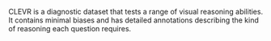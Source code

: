 CLEVR is a diagnostic dataset that tests a range of visual reasoning abilities.
It contains minimal biases and has detailed annotations describing the kind of
reasoning each question requires.
